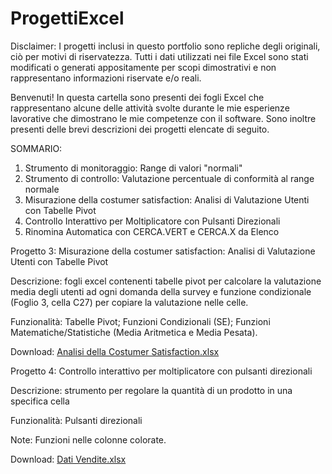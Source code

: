 # ProgettiExcel
Disclaimer: I progetti inclusi in questo portfolio sono repliche degli originali, ciò per motivi di riservatezza. Tutti i dati utilizzati nei file Excel sono stati modificati o generati appositamente per scopi dimostrativi e non rappresentano informazioni riservate e/o reali.

Benvenuti! In questa cartella sono presenti dei fogli Excel che rappresentano alcune delle attività svolte durante le mie esperienze lavorative che dimostrano le mie competenze con il software. Sono inoltre presenti delle brevi descrizioni dei progetti elencate di seguito.

SOMMARIO:
1. Strumento di monitoraggio: Range di valori "normali"
2. Strumento di controllo: Valutazione percentuale di conformità al range normale
3. Misurazione della costumer satisfaction: Analisi di Valutazione Utenti con Tabelle Pivot
4. Controllo Interattivo per Moltiplicatore con Pulsanti Direzionali
5. Rinomina Automatica con CERCA.VERT e CERCA.X da Elenco

Progetto 3: Misurazione della costumer satisfaction: Analisi di Valutazione Utenti con Tabelle Pivot

Descrizione: fogli excel contenenti tabelle pivot per calcolare la valutazione media degli utenti ad ogni domanda della survey e funzione condizionale (Foglio 3, cella C27) per copiare la valutazione nelle celle. 

Funzionalità: Tabelle Pivot; Funzioni Condizionali (SE); Funzioni Matematiche/Statistiche (Media Aritmetica e Media Pesata).

Download: [Analisi della Costumer Satisfaction.xlsx](https://github.com/user-attachments/files/17715722/Analisi.della.Costumer.Satisfaction.xlsx)

Progetto 4: Controllo interattivo per moltiplicatore con pulsanti direzionali

Descrizione: strumento per regolare la quantità di un prodotto in una specifica cella 

Funzionalità: Pulsanti direzionali

Note: Funzioni nelle colonne colorate.

Download: [Dati Vendite.xlsx](https://github.com/user-attachments/files/17734071/Dati.Vendite.xlsx)
